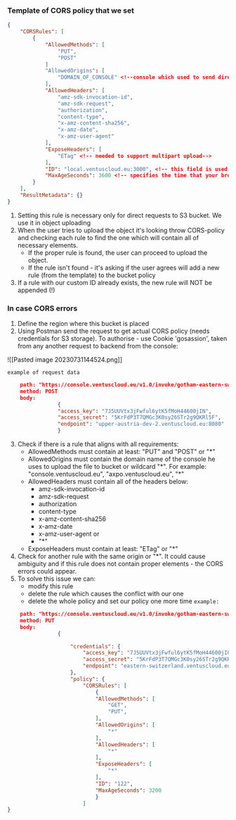 ### Template of CORS policy that we set
```json
{
	"CORSRules": [
		{
			"AllowedMethods": [
				"PUT",
				"POST"
			]
			"AllowedOrigins": [
				"DOMAIN_OF_CONSOLE" <!--console which used to send direct request to S3 storage-->
			],
			"AllowedHeaders": [
				"amz-sdk-invocation-id",
				"amz-sdk-request",
				"authorization",
				"content-type",
				"x-amz-content-sha256",
				"x-amz-date",
				"x-amz-user-agent"
			],
			"ExposeHeaders": [
				"ETag" <!-- needed to support multipart upload-->
			],
			"ID": "local.ventuscloud.eu:3000", <!-- this field is used to indicate which console initiates the rule creation and avoid rule duplicating -->
			"MaxAgeSeconds": 3600 <!-- specifies the time that your browser can cache the response for a preflight request 
		}
	],
	"ResultMetadata": {}
}
```

1. Setting this rule is necessary only for direct requests to S3 bucket. We use it in object uploading
2. When the user tries to upload the object it's looking throw CORS-policy and checking each rule to find the one which will contain all of necessary elements.
	- If the proper rule is found, the user can proceed to upload the object.
	- If the rule isn't found - it's asking if the user agrees will add a new rule (from the template) to the bucket policy
3. If a rule with our custom ID already exists, the new rule will NOT be appended (!) <!-- point to discuss -->

### In case CORS errors
1. Define the region where this bucket is placed
2. Using Postman send the request to get actual CORS policy (needs credentials for S3 storage). To authorise - use Cookie 'gosassion', taken from any another request to backend from the console:

![[Pasted image 20230731144524.png]]

`example of request data`

```json 
	path: "https://console.ventuscloud.eu/v1.0/invoke/gotham-eastern-switzerland-compute/method/a346f69b258c410b959ec8abb5b95bc1/buckets/bucket1/cors-policy"
	method: POST
	body:
				{
				"access_key": "7J5UUVtx3jFwful6ytK5fMoH44600jIN",
				"access_secret": "5KrFdP3T7QMGc3K0sy26STr2g9QKRl5F",
				"endpoint": "upper-austria-dev-2.ventuscloud.eu:8080"
				}
```

3. Check if there is a rule that aligns with all requirements:
	- AllowedMethods must contain at least: "PUT" and "POST" or "\*"
	- AllowedOrigins must contain the domain name of the console he uses to upload the file to bucket or wildcard "\*". For example: "console.ventuscloud.eu", "axpo.ventuscloud.eu", "\*"
	- AllowedHeaders must contain all of the headers below:
		- amz-sdk-invocation-id
		- amz-sdk-request
		- authorization
		- content-type
		- x-amz-content-sha256
		- x-amz-date
		- x-amz-user-agent
			or
		- "\*"
	- ExposeHeaders must contain at least: "ETag" or "\*"
3. Check for another rule with the same origin or "\*".  It could cause ambiguity and if this rule does not contain proper elements - the CORS errors could appear. 
4. To solve this issue we can:
	- modify this rule
	- delete the rule which causes the conflict with our one  
	- delete the whole policy and set our policy one more time
`example:`
```json
	path: "https://console.ventuscloud.eu/v1.0/invoke/gotham-eastern-switzerland-compute/method/a346f69b258c410b959ec8abb5b95bc1/buckets/bucket1/cors-policy"
	method: PUT
	body:
				{

					"credentials": {		
						"access_key": "7J5UUVtx3jFwful6ytK5fMoH44600jIQ",
						"access_secret": "5KrFdP3T7QMGc3K0sy26STr2g9QKRl5A",
						"endpoint": "eastern-switzerland.ventuscloud.eu:8080"
					},
					"policy": {
						"CORSRules": [
							{
							"AllowedMethods": [
								"GET",
								"PUT",
							],
							"AllowedOrigins": [
								"*"
							],
							"AllowedHeaders": [
								"*"
							],
							"ExposeHeaders": [
								"*"
							],
							"ID": "122",
							"MaxAgeSeconds": 3200
							}
						]
}
```

